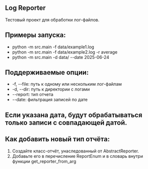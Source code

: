## Log Reporter
Тестовый проект для обработки лог-файлов.

## Примеры запуска:
- python -m src.main -f data/example1.log
- python -m src.main -f data/example2.log -r average
- python -m src.main -d data/ --date 2025-06-24

## Поддерживаемые опции:
- -f, --file: путь к одному или нескольким лог-файлам
- -d, --dir: путь к директории с логами
- --report: тип отчета
- --date: фильтрация записей по дате

## Если указана дата, будут обрабатываться только записи с совпадающей датой.

## Как добавить новый тип отчёта:

1) Создайте класс-отчёт, унаследованный от AbstractReporter.
2) Добавьте его в перечисление ReportEnum и в словарь внутри функции get_reporter_from_arg
